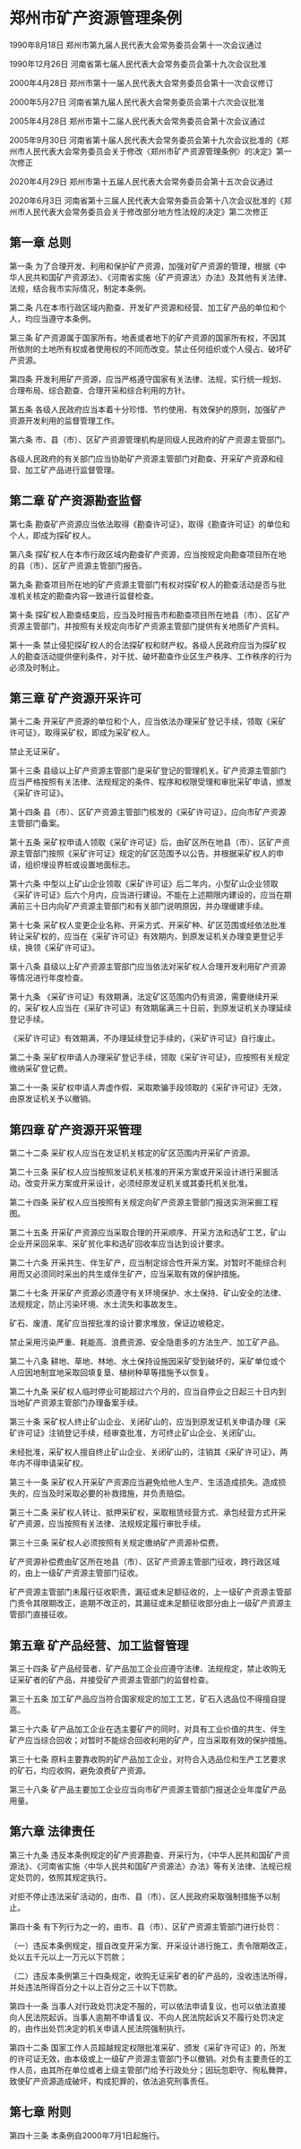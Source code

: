 # 郑州市矿产资源管理条例

1990年8月18日 郑州市第九届人民代表大会常务委员会第十一次会议通过

1990年12月26日 河南省第七届人民代表大会常务委员会第十九次会议批准

2000年4月28日 郑州市第十一届人民代表大会常务委员会第十一次会议修订

2000年5月27日 河南省第九届人民代表大会常务委员会第十六次会议批准

2005年4月28日 郑州市第十二届人民代表大会常务委员会第十次会议通过

2005年9月30日 河南省第十届人民代表大会常务委员会第十九次会议批准的《郑州市人民代表大会常务委员会关于修改〈郑州市矿产资源管理条例〉的决定》第一次修正

2020年4月29日 郑州市第十五届人民代表大会常务委员会第十五次会议通过

2020年6月3日 河南省第十三届人民代表大会常务委员会第十八次会议批准的《郑州市人民代表大会常务委员会关于修改部分地方性法规的决定》第二次修正

<!-- INFO END -->

## 第一章  总则

第一条 为了合理开发、利用和保护矿产资源，加强对矿产资源的管理，根据《中华人民共和国矿产资源法》、《河南省实施〈矿产资源法〉办法》及其他有关法律、法规，结合我市实际情况，制定本条例。

第二条 凡在本市行政区域内勘查、开发矿产资源和经营、加工矿产品的单位和个人，均应当遵守本条例。

第三条 矿产资源属于国家所有。地表或者地下的矿产资源的国家所有权，不因其所依附的土地所有权或者使用权的不同而改变。禁止任何组织或个人侵占、破坏矿产资源。

第四条 开发利用矿产资源，应当严格遵守国家有关法律、法规，实行统一规划、合理布局、综合勘查、合理开采和综合利用的方针。

第五条 各级人民政府应当本着十分珍惜、节约使用、有效保护的原则，加强矿产资源开发利用的监督管理工作。

第六条 市、县（市）、区矿产资源管理机构是同级人民政府的矿产资源主管部门。

各级人民政府的有关部门应当协助矿产资源主管部门对勘查、开采矿产资源和经营、加工矿产品进行监督管理。

## 第二章  矿产资源勘查监督

第七条 勘查矿产资源应当依法取得《勘查许可证》，取得《勘查许可证》的单位和个人，即成为探矿权人。

第八条 探矿权人在本市行政区域内勘查矿产资源，应当按规定向勘查项目所在地的县（市）、区矿产资源主管部门报告。

第九条 勘查项目所在地的矿产资源主管部门有权对探矿权人的勘查活动是否与批准机关核定的勘查内容一致进行监督检查。

第十条 探矿权人勘查结束后，应当及时报告市和勘查项目所在地县（市）、区矿产资源主管部门，并按照有关规定向市矿产资源主管部门提供有关地质矿产资料。

第十一条 禁止侵犯探矿权人的合法探矿权和财产权。各级人民政府应当为探矿权人的勘查活动提供便利条件，对干扰、破坏勘查作业区生产秩序、工作秩序的行为必须及时制止。

## 第三章  矿产资源开采许可

第十二条 开采矿产资源的单位和个人，应当依法办理采矿登记手续，领取《采矿许可证》，取得采矿权，即成为采矿权人。

禁止无证采矿。

第十三条 县级以上矿产资源主管部门是采矿登记的管理机关。矿产资源主管部门应当严格按照有关法律、法规规定的条件、程序和权限受理和审批采矿申请，颁发《采矿许可证》。

第十四条 县（市）、区矿产资源主管部门核发的《采矿许可证》，应向市矿产资源主管部门备案。

第十五条 采矿权申请人领取《采矿许可证》后，由矿区所在地县（市）、区矿产资源主管部门按照《采矿许可证》规定的矿区范围予以公告。并根据采矿权人的申请，组织埋设界桩或设置地面标志。

第十六条 中型以上矿山企业领取《采矿许可证》后二年内，小型矿山企业领取《采矿许可证》后六个月内，应当进行建设。不能在上述期限内建设的，应当在期满前三十日内向矿产资源主管部门和有关部门说明原因，并办理缓建手续。

第十七条 采矿权人变更企业名称、开采方式、开采矿种、矿区范围或经依法批准转让采矿权的，应当在《采矿许可证》有效期内，到原发证机关办理变更登记手续，换领《采矿许可证》。

第十八条 县级以上矿产资源主管部门应当依法对采矿权人合理开发利用矿产资源等情况进行年度检查。

第十九条 《采矿许可证》有效期满，法定矿区范围内仍有资源，需要继续开采的，采矿权人应当在《采矿许可证》有效期届满三十日前，到原发证机关办理延续登记手续。

《采矿许可证》有效期满，不办理延续登记手续的，《采矿许可证》自行废止。

第二十条 采矿权申请人办理采矿登记手续，领取《采矿许可证》，应按照有关规定缴纳采矿登记费。

第二十一条 采矿权申请人弄虚作假、采取欺骗手段领取的《采矿许可证》无效，由原发证机关予以撤销。

## 第四章  矿产资源开采管理

第二十二条 采矿权人应当在发证机关核定的矿区范围内开采矿产资源。

第二十三条 采矿权人应当按照发证机关核准的开采方案或开采设计进行采掘活动。改变开采方案或开采设计，必须经原发证机关或其委托机关批准。

第二十四条 采矿权人应当按照有关规定向矿产资源主管部门报送实测采掘工程图。

第二十五条 开采矿产资源应当采取合理的开采顺序、开采方法和选矿工艺，矿山企业开采回采率、采矿贫化率和选矿回收率应当达到设计要求。

第二十六条 开采共生、伴生矿产，应当制定综合性开采方案。对暂时不能综合利用而又必须同时采出的共生或伴生矿产，应当采取有效的保护措施。

第二十七条 开采矿产资源必须遵守有关环境保护、水土保持、矿山安全的法律、法规规定，防止污染环境、水土流失和事故发生。

矿石、废渣、尾矿应当按批准的设计要求堆放，保证边坡稳定。

禁止采用污染严重、耗能高、浪费资源、安全隐患多的方法生产、加工矿产品。

第二十八条 耕地、草地、林地、水土保持设施因采矿受到破坏的，采矿单位或个人应因地制宜地采取回填复垦、植树种草等措施予以恢复。

第二十九条 采矿权人临时停业可能超过六个月的，应当自停业之日起三十日内到当地矿产资源主管部门办理备案手续。

第三十条 采矿权人终止矿山企业、关闭矿山的，应当到原发证机关申请办理《采矿许可证》注销登记手续，经审查批准，方可终止矿山企业、关闭矿山。

未经批准，采矿权人擅自终止矿山企业、关闭矿山的，注销其《采矿许可证》，两年内不得申请采矿权。

第三十一条 采矿权人开采矿产资源应当避免给他人生产、生活造成损失。造成损失的，应当及时采取必要的补救措施，并负责赔偿。

第三十二条 采矿权人转让、抵押采矿权，采取租赁经营方式、承包经营方式开采矿产资源，应当按照有关法律、法规规定履行审批手续。

第三十三条 采矿权人必须按照有关规定缴纳矿产资源补偿费。

矿产资源补偿费由矿区所在地县（市）、区矿产资源主管部门征收，跨行政区域的，由上一级矿产资源主管部门征收。

矿产资源主管部门未履行征收职责，漏征或未足额征收的，上一级矿产资源主管部门责令其限期改正，逾期不改正的，其漏征或未足额征收部分由上一级矿产资源主管部门直接征收。

## 第五章  矿产品经营、加工监督管理

第三十四条 矿产品经营者、矿产品加工企业应遵守法律、法规规定，禁止收购无证采矿者的矿产品，并接受矿产资源主管部门的监督检查。

第三十五条 加工矿产品应当符合国家规定的加工工艺，矿石入选品位不得擅自提高。

第三十六条 矿产品加工企业在选主要矿产的同时，对具有工业价值的共生、伴生矿产应当综合回收；对暂时不能综合回收利用的矿产，应当采取有效的保护措施。

第三十七条 原料主要靠收购的矿产品加工企业，对符合入选品位和生产工艺要求的矿石，均应收购，避免浪费矿产资源。

第三十八条 矿产品主要加工企业应当向市矿产资源主管部门报送企业年度矿产品用量。

## 第六章  法律责任

第三十九条 违反本条例规定的矿产资源勘查、开采行为，《中华人民共和国矿产资源法》、《河南省实施〈中华人民共和国矿产资源法〉办法》等有关法律、法规已规定处罚的，依照其规定执行。

对拒不停止违法采矿活动的，由市、县（市）、区人民政府采取强制措施予以制止。

第四十条 有下列行为之一的，由市、县（市）、区矿产资源主管部门进行处罚：

（一）违反本条例规定，擅自改变开采方案、开采设计进行施工，责令限期改正，处以五千元以上一万元以下罚款；

（二）违反本条例第三十四条规定，收购无证采矿者的矿产品的，没收违法所得，并处违法所得百分之十以上百分之三十以下罚款。

第四十一条 当事人对行政处罚决定不服的，可以依法申请复议，也可以依法直接向人民法院起诉。当事人逾期不申请复议、不向人民法院起诉又不履行处罚决定的，由作出处罚决定的机关申请人民法院强制执行。

第四十二条 国家工作人员超越规定权限批准采矿、颁发《采矿许可证》的，所发的许可证无效，由本级或上一级矿产资源主管部门予以撤销。对负有主要责任的工作人员，由其所在单位或者上级主管部门给予行政处分；因玩忽职守、徇私舞弊，致使矿产资源造成破坏，构成犯罪的，依法追究刑事责任。

## 第七章  附则

第四十三条 本条例自2000年7月1日起施行。